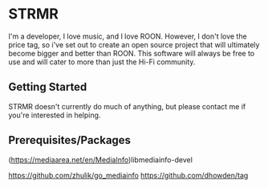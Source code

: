 # STRMR

I'm a developer, I love music, and I love ROON. However, I don't love the price tag, so i've set out to create an open source project that will ultimately become bigger and better than ROON. This software will always be free to use and will cater to more than just the Hi-Fi community.

## Getting Started

STRMR doesn't currently do much of anything, but please contact me if you're interested in helping.

## Prerequisites/Packages

(https://mediaarea.net/en/MediaInfo)libmediainfo-devel

https://github.com/zhulik/go_mediainfo
https://github.com/dhowden/tag